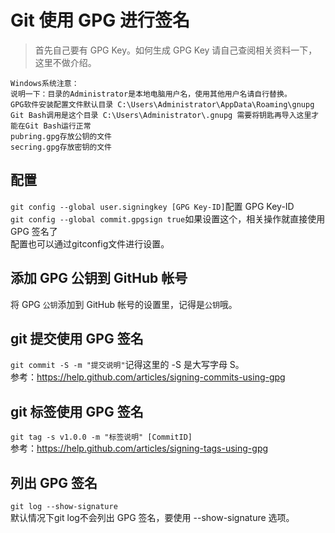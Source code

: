 # Git 使用 GPG 进行签名

> 首先自己要有 GPG Key。如何生成 GPG Key 请自己查阅相关资料一下，这里不做介绍。

```
Windows系统注意：
说明一下：目录的Administrator是本地电脑用户名，使用其他用户名请自行替换。
GPG软件安装配置文件默认目录 C:\Users\Administrator\AppData\Roaming\gnupg
Git Bash调用是这个目录 C:\Users\Administrator\.gnupg 需要将钥匙再导入这里才能在Git Bash运行正常
pubring.gpg存放公钥的文件
secring.gpg存放密钥的文件
```

## 配置
`git config --global user.signingkey [GPG Key-ID]`配置 GPG Key-ID  
`git config --global commit.gpgsign true`如果设置这个，相关操作就直接使用 GPG 签名了  
配置也可以通过gitconfig文件进行设置。  

## 添加 GPG 公钥到 GitHub 帐号
将 GPG `公钥`添加到 GitHub 帐号的设置里，记得是`公钥`哦。  

## git 提交使用 GPG 签名
`git commit -S -m "提交说明"`记得这里的 -S 是大写字母 S。  
参考：<https://help.github.com/articles/signing-commits-using-gpg>  

## git 标签使用 GPG 签名
`git tag -s v1.0.0 -m "标签说明" [CommitID]`  
参考：<https://help.github.com/articles/signing-tags-using-gpg>  

## 列出 GPG 签名
`git log --show-signature`  
默认情况下git log不会列出 GPG 签名，要使用 --show-signature 选项。  
